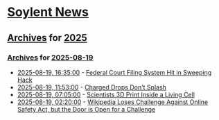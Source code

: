 # [Soylent News](../../../README.md)

## [Archives](../../index.md) for [2025](../index.md)

### [Archives](../../index.md) for [2025-08-19](index.md)

* [2025-08-19, 16:35:00](https://soylentnews.org/article.pl?sid=25/08/19/0044229&from=rss) - [Federal Court Filing System Hit in Sweeping Hack](https://soylentnews.org/article.pl?sid=25/08/19/0044229&from=rss)
* [2025-08-19, 11:53:00](https://soylentnews.org/article.pl?sid=25/08/19/0039216&from=rss) - [Charged Drops Don't Splash](https://soylentnews.org/article.pl?sid=25/08/19/0039216&from=rss)
* [2025-08-19, 07:05:00](https://soylentnews.org/article.pl?sid=25/08/18/126258&from=rss) - [Scientists 3D Print Inside a Living Cell](https://soylentnews.org/article.pl?sid=25/08/18/126258&from=rss)
* [2025-08-19, 02:20:00](https://soylentnews.org/article.pl?sid=25/08/18/122222&from=rss) - [Wikipedia Loses Challenge Against Online Safety Act, but the Door is Open for a Challenge](https://soylentnews.org/article.pl?sid=25/08/18/122222&from=rss)
